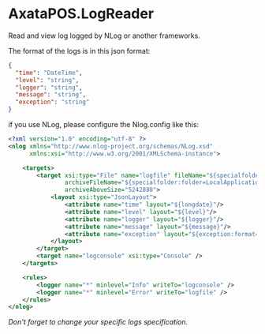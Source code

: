 # AxataPOS.LogReader

Read and view log logged by NLog or another frameworks.

The format of the logs is in this json format:

```json
{
  "time": "DateTime",
  "level": "string",
  "logger": "string",
  "message": "string",
  "exception": "string"
}
```

if you use NLog, please configure the Nlog.config like this:

```xml
<?xml version="1.0" encoding="utf-8" ?>
<nlog xmlns="http://www.nlog-project.org/schemas/NLog.xsd"
      xmlns:xsi="http://www.w3.org/2001/XMLSchema-instance">

	<targets>
		<target xsi:type="File" name="logfile" fileName="${specialfolder:folder=LocalApplicationData}/[your-target-folder]/logfile-axata.json"
                archiveFileName="${specialfolder:folder=LocalApplicationData}/[your-target-folder]/archives/logfile-{#}.json"
                archiveAboveSize="5242880">
			<layout xsi:type="JsonLayout">
				<attribute name="time" layout="${longdate}"/>
				<attribute name="level" layout="${level}"/>
				<attribute name="logger" layout="${logger}"/>
				<attribute name="message" layout="${message}"/>
				<attribute name="exception" layout="${exception:format=ToString,Data:maxInnerExceptionLevel=10}"/>
			</layout>
		</target>
		<target name="logconsole" xsi:type="Console" />
	</targets>

	<rules>
		<logger name="*" minlevel="Info" writeTo="logconsole" />
		<logger name="*" minlevel="Error" writeTo="logfile" />
	</rules>
</nlog>
```

*Don't forget to change your specific logs specification.*